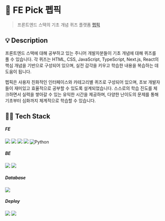 # 📍 FE Pick 펩픽 

> 프론트엔드 스택의 기초 개념 퀴즈 플랫폼 [펩픽](https://fepick.me/)


## 💡 Description

프론트엔드 스택에 대해 공부하고 있는 주니어 개발자분들이 기초 개념에 대해 퀴즈를 풀 수 있습니다. 각 퀴즈는 HTML, CSS, JavaScript, TypeScript, Next.js, React의 핵심 개념을 기반으로 구성되어 있으며, 실전 감각을 키우고 학습한 내용을 복습하는 데 도움이 됩니다.

펩픽은 사용자 친화적인 인터페이스와 카테고리별 퀴즈로 구성되어 있으며, 초보 개발자들이 재미있고 효율적으로 공부할 수 있도록 설계되었습니다. 스스로의 학습 진도를 체크하면서 실력을 쌓아갈 수 있는 유익한 시간을 제공하며, 다양한 난이도의 문제를 통해 기초부터 심화까지 체계적으로 학습할 수 있습니다.



## 🧑‍💻 Tech Stack

##### FE
<img src="https://img.shields.io/badge/TypeScript-3178C6?style=for-the-badge&logo=typescript&logoColor=white"> <img src="https://img.shields.io/badge/React-61DAFB?style=for-the-badge&logo=react&logoColor=white"> <img src="https://img.shields.io/badge/-Tanstack%20Query-FF4154?style=for-the-badge&logo=react%20query&logoColor=white" /> <img src="https://img.shields.io/badge/Zustand-%23764ABC.svg?&style=for-the-badge&logo=zustand&logoColor=white" /> <img alt="Python" src ="https://img.shields.io/badge/Emotion-DB7093?style=for-the-badge&logo=styled-components&logoColor=white"/>

##### BE
<img src="https://img.shields.io/badge/Node.js-339933?style=for-the-badge&logo=Node.js&logoColor=white"> <img src="https://img.shields.io/badge/express-000000?style=for-the-badge&logo=express&logoColor=white">

##### Database
<img src="https://img.shields.io/badge/MongoDB-47A248?style=for-the-badge&logo=MongoDB&logoColor=white">

##### Deploy
<img src="https://img.shields.io/badge/aws_EC2-FF9900?style=for-the-badge&logo=amazonec2&logoColor=white"> <img src="https://img.shields.io/badge/aws_route53-8C4FFF?style=for-the-badge&logo=amazonroute53&logoColor=white"> 
